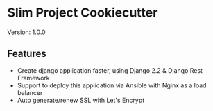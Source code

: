 # Slim Project Cookiecutter
Version: 1.0.0

## Features
- Create django application faster, using Django 2.2 & Django Rest Framework
- Support to deploy this application via Ansible with Nginx as a load balancer
- Auto generate/renew SSL with Let's Encrypt
